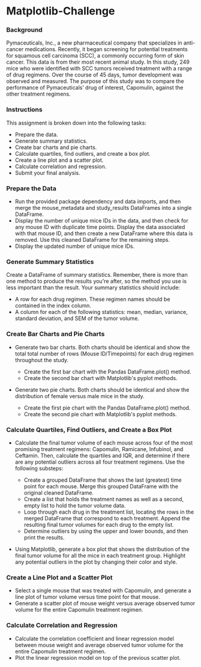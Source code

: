 # Matplotlib-Challenge

### Background

Pymaceuticals, Inc., a new pharmaceutical company that specializes in anti-cancer medications. Recently, it began screening for potential treatments for squamous cell carcinoma (SCC), a commonly occurring form of skin cancer.
This data is from their most recent animal study. In this study, 249 mice who were identified with SCC tumors received treatment with a range of drug regimens. Over the course of 45 days, tumor development was observed and measured. The purpose of this study was to compare the performance of Pymaceuticals’ drug of interest, Capomulin, against the other treatment regimens.

### Instructions
This assignment is broken down into the following tasks:
  - Prepare the data.
  - Generate summary statistics.
  - Create bar charts and pie charts.
  - Calculate quartiles, find outliers, and create a box plot.
  - Create a line plot and a scatter plot.
  - Calculate correlation and regression.
  - Submit your final analysis.

### Prepare the Data

 * Run the provided package dependency and data imports, and then merge the mouse_metadata and study_results DataFrames into a single DataFrame.
 * Display the number of unique mice IDs in the data, and then check for any mouse ID with duplicate time points. Display the data associated with that mouse ID, and then create a new DataFrame where this data is removed. Use this cleaned DataFrame for the remaining steps.
 * Display the updated number of unique mice IDs.

### Generate Summary Statistics

Create a DataFrame of summary statistics. Remember, there is more than one method to produce the results you're after, so the method you use is less important than the result.
Your summary statistics should include:
 * A row for each drug regimen. These regimen names should be contained in the index column.
 * A column for each of the following statistics: mean, median, variance, standard deviation, and SEM of the tumor volume.

### Create Bar Charts and Pie Charts

* Generate two bar charts. Both charts should be identical and show the total total number of rows (Mouse ID/Timepoints) for each drug regimen throughout the study.
  - Create the first bar chart with the Pandas DataFrame.plot() method.
  - Create the second bar chart with Matplotlib's pyplot methods.

* Generate two pie charts. Both charts should be identical and show the distribution of female versus male mice in the study.
  - Create the first pie chart with the Pandas DataFrame.plot() method.
  - Create the second pie chart with Matplotlib's pyplot methods.

### Calculate Quartiles, Find Outliers, and Create a Box Plot

 * Calculate the final tumor volume of each mouse across four of the most promising treatment regimens: Capomulin, Ramicane, Infubinol, and Ceftamin. Then, calculate the quartiles and IQR, and determine if there are any potential outliers across all four treatment regimens.
   Use the following substeps:
   - Create a grouped DataFrame that shows the last (greatest) time point for each mouse. Merge this grouped DataFrame with the original cleaned DataFrame.
   - Create a list that holds the treatment names as well as a second, empty list to hold the tumor volume data.
   - Loop through each drug in the treatment list, locating the rows in the merged DataFrame that correspond to each treatment. Append the resulting final tumor volumes for each drug to the empty list.
   - Determine outliers by using the upper and lower bounds, and then print the results.

 * Using Matplotlib, generate a box plot that shows the distribution of the final tumor volume for all the mice in each treatment group. Highlight any potential outliers in the plot by changing their color and style.

 ### Create a Line Plot and a Scatter Plot
 
 * Select a single mouse that was treated with Capomulin, and generate a line plot of tumor volume versus time point for that mouse.
 * Generate a scatter plot of mouse weight versus average observed tumor volume for the entire Capomulin treatment regimen.

 ### Calculate Correlation and Regression
 
 * Calculate the correlation coefficient and linear regression model between mouse weight and average observed tumor volume for the entire Capomulin treatment regimen.
 * Plot the linear regression model on top of the previous scatter plot.
